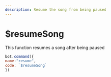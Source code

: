 ```yaml
---
description: Resume the song from being paused
---
```


# $resumeSong

This function resumes a song after being paused

```javascript
bot.command({
name:"resume",
code: `$resumeSong`
})
```
